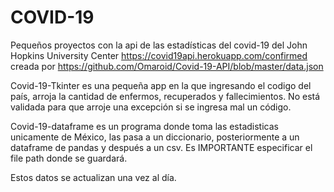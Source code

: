 # COVID-19
Pequeños proyectos con la api de las estadísticas del covid-19 del John Hopkins University Center
https://covid19api.herokuapp.com/confirmed creada por https://github.com/Omaroid/Covid-19-API/blob/master/data.json

Covid-19-Tkinter es una pequeña app en la que ingresando el codigo del país, arroja la cantidad de enfermos, recuperados y fallecimientos.
No está validada para que arroje una excepción si se ingresa mal un código.

Covid-19-dataframe es un programa donde toma las estadisticas unicamente de México, las pasa a un diccionario, posteriormente a un dataframe de pandas y después a un csv. Es IMPORTANTE especificar el file path donde se guardará.

Estos datos se actualizan una vez al día.
